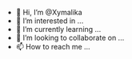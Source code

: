 - 👋 Hi, I’m @Xymalika
- 👀 I’m interested in ...
- 🌱 I’m currently learning ...
- 💞️ I’m looking to collaborate on ...
- 📫 How to reach me ...

<!---
Xymalika/Xymalika is a ✨ special ✨ repository because its `README.md` (this file) appears on your GitHub profile.
You can click the Preview link to take a look at your changes.
--->

